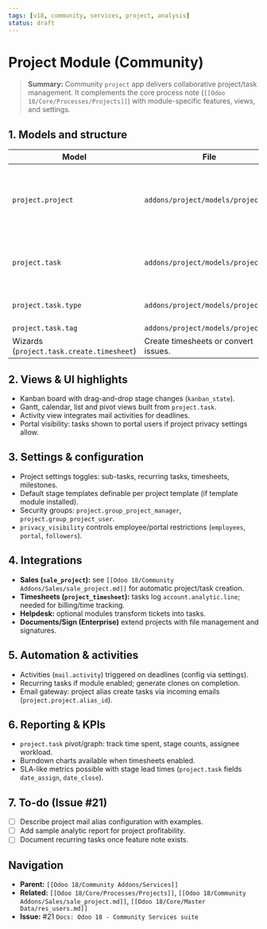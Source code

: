 ```yaml
---
tags: [v18, community, services, project, analysis]
status: draft
---
```


# Project Module (Community)

> **Summary:** Community `project` app delivers collaborative project/task management. It complements the core process note (`[[Odoo 18/Core/Processes/Projects]]`) with module-specific features, views, and settings.

## 1. Models and structure

| Model | File | Responsibilities |
|-------|------|------------------|
| `project.project` | `addons/project/models/project.py` | Project container, manages stages, privacy, default settings, analytic account linkage.
| `project.task` | `addons/project/models/project.py` | Tasks with kanban stages, assigned users, timesheets, sub-tasks.
| `project.task.type` | `addons/project/models/project.py` | Stage definitions per project.
| `project.task.tag` | `addons/project/models/project.py` | Labels for tasks.
| Wizards (`project.task.create.timesheet`) | Create timesheets or convert issues.

## 2. Views & UI highlights
- Kanban board with drag-and-drop stage changes (`kanban_state`).
- Gantt, calendar, list and pivot views built from `project.task`.
- Activity view integrates mail activities for deadlines.
- Portal visibility: tasks shown to portal users if project privacy settings allow.

## 3. Settings & configuration
- Project settings toggles: sub-tasks, recurring tasks, timesheets, milestones.
- Default stage templates definable per project template (if template module installed).
- Security groups: `project.group_project_manager`, `project.group_project_user`.
- `privacy_visibility` controls employee/portal restrictions (`employees`, `portal`, `followers`).

## 4. Integrations
- **Sales (`sale_project`):** see `[[Odoo 18/Community Addons/Sales/sale_project.md]]` for automatic project/task creation.
- **Timesheets (`project_timesheet`):** tasks log `account.analytic.line`; needed for billing/time tracking.
- **Helpdesk:** optional modules transform tickets into tasks.
- **Documents/Sign (Enterprise)** extend projects with file management and signatures.

## 5. Automation & activities
- Activities (`mail.activity`) triggered on deadlines (config via settings).
- Recurring tasks if module enabled; generate clones on completion.
- Email gateway: project alias create tasks via incoming emails (`project.project.alias_id`).

## 6. Reporting & KPIs
- `project.task` pivot/graph: track time spent, stage counts, assignee workload.
- Burndown charts available when timesheets enabled.
- SLA-like metrics possible with stage lead times (`project.task` fields `date_assign`, `date_close`).

## 7. To-do (Issue #21)
- [ ] Describe project mail alias configuration with examples.
- [ ] Add sample analytic report for project profitability.
- [ ] Document recurring tasks once feature note exists.

## Navigation
- **Parent:** `[[Odoo 18/Community Addons/Services]]`
- **Related:** `[[Odoo 18/Core/Processes/Projects]]`, `[[Odoo 18/Community Addons/Sales/sale_project.md]]`, `[[Odoo 18/Core/Master Data/res_users.md]]`
- **Issue:** #21 `Docs: Odoo 18 - Community Services suite`
